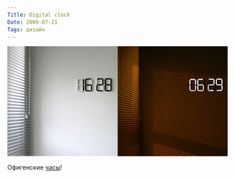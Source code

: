 ```yaml
---
Title: Digital clock
Date: 2009-07-21
Tags: дизайн
---
```


![B/W Clock](images/bw-clock.jpeg)

Офигенские [часы](http://www.kibardindesign.com/special-projects/concept/black-and-white-clock.aspx)!